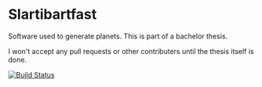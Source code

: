 # Slartibartfast
Software used to generate planets. This is part of a bachelor thesis.

I won't accept any pull requests or other contributers until the thesis itself is done.

[![Build Status](https://travis-ci.org/MaxPlay/Slartibartfast.svg?branch=master)](https://travis-ci.org/MaxPlay/Slartibartfast)
